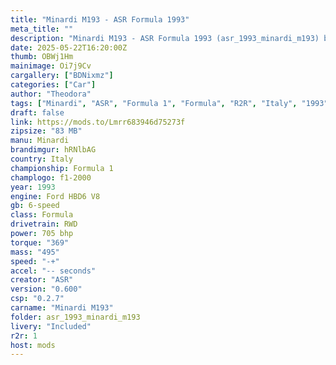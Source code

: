 ```yaml
---
title: "Minardi M193 - ASR Formula 1993"
meta_title: ""
description: "Minardi M193 - ASR Formula 1993 (asr_1993_minardi_m193) by ASR"
date: 2025-05-22T16:20:00Z
thumb: OBWj1Hm
mainimage: Oi7j9Cv
cargallery: ["BDNixmz"]
categories: ["Car"]
author: "Theodora"
tags: ["Minardi", "ASR", "Formula 1", "Formula", "R2R", "Italy", "1993"]
draft: false
link: https://mods.to/Lmrr683946d75273f
zipsize: "83 MB"
manu: Minardi
brandimgur: hRNlbAG
country: Italy
championship: Formula 1
champlogo: f1-2000
year: 1993
engine: Ford HBD6 V8
gb: 6-speed
class: Formula
drivetrain: RWD
power: 705 bhp 
torque: "369"
mass: "495"
speed: "-+"
accel: "-- seconds"
creator: "ASR"
version: "0.600"
csp: "0.2.7"
carname: "Minardi M193"
folder: asr_1993_minardi_m193
livery: "Included"
r2r: 1
host: mods
---
```

